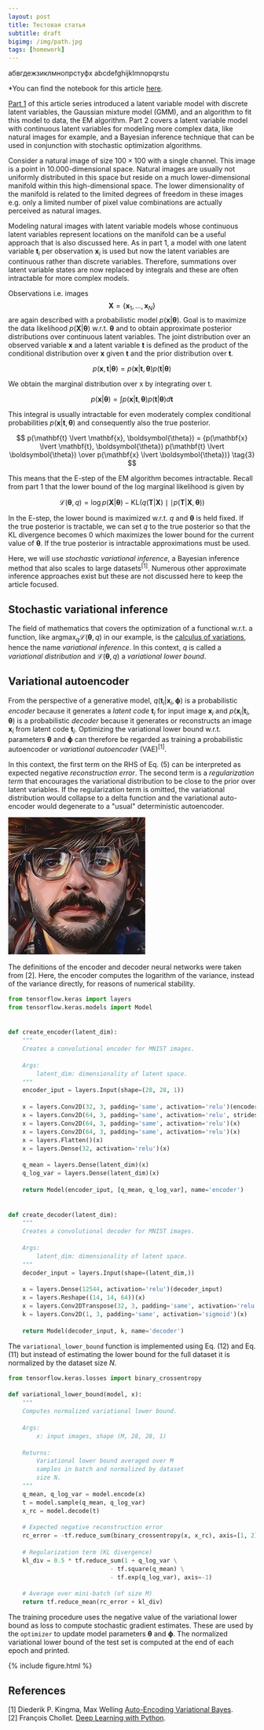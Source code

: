 ```yaml
---
layout: post
title: Тестовая статья
subtitle: draft
bigimg: /img/path.jpg
tags: [homework]
---
```


абвгдежзиклмнопрстуфх
abcdefghijklmnopqrstu

*You can find the notebook for this article [here](https://nbviewer.jupyter.org/github/krasserm/bayesian-machine-learning/blob/master/latent_variable_models_part_2.ipynb).

[Part 1](/2019/11/21/latent-variable-models-part-1/) of this article series introduced a latent variable model with discrete latent variables, the Gaussian mixture model (GMM), and an algorithm to fit this model to data, the EM algorithm. Part 2 covers a latent variable model with continuous latent variables for modeling more complex data, like natural images for example, and a Bayesian inference technique that can be used in conjunction with stochastic optimization algorithms.

Consider a natural image of size $100 \times 100$ with a single channel. This image is a point in $10.000$-dimensional space. Natural images are usually not uniformly distributed in this space but reside on a much lower-dimensional manifold within this high-dimensional space. The lower dimensionality of the manifold is related to the limited degrees of freedom in these images e.g. only a limited number of pixel value combinations are actually perceived as natural images. 

Modeling natural images with latent variable models whose continuous latent variables represent locations on the manifold can be a useful approach that is also discussed here. As in part 1, a model with one latent variable $\mathbf{t}_i$ per observation $\mathbf{x}_i$ is used but now the latent variables are continuous rather than discrete variables. Therefore, summations over latent variable states are now replaced by integrals and these are often intractable for more complex models. 

Observations i.e. images $$\mathbf{X} = \left\{ \mathbf{x}_1, \ldots, \mathbf{x}_N \right\}$$ are again described with a probabilistic model $p(\mathbf{x} \lvert \boldsymbol{\theta})$. Goal is to maximize the data likelihood $p(\mathbf{X} \lvert \boldsymbol{\theta})$ w.r.t. $\boldsymbol{\theta}$ and to obtain approximate posterior distributions over continuous latent variables. The joint distribution over an observed variable $\mathbf{x}$ and a latent variable $\mathbf{t}$ is defined as the product of the conditional distribution over $\mathbf{x}$ given $\mathbf{t}$ and the prior distribution over $\mathbf{t}$.

$$
p(\mathbf{x}, \mathbf{t} \lvert \boldsymbol{\theta}) = p(\mathbf{x} \lvert \mathbf{t}, \boldsymbol{\theta}) p(\mathbf{t} \lvert \boldsymbol{\theta})
\tag{1}
$$

We obtain the marginal distribution over x by integrating over t.

$$
p(\mathbf{x} \lvert \boldsymbol{\theta}) = \int p(\mathbf{x} \lvert \mathbf{t}, \boldsymbol{\theta}) p(\mathbf{t} \lvert \boldsymbol{\theta}) d\mathbf{t}
\tag{2}
$$

This integral is usually intractable for even moderately complex conditional probabilities $p(\mathbf{x} \lvert \mathbf{t}, \boldsymbol{\theta})$ and consequently also the true posterior.

$$
p(\mathbf{t} \lvert \mathbf{x}, \boldsymbol{\theta}) = {p(\mathbf{x} \lvert \mathbf{t}, \boldsymbol{\theta}) p(\mathbf{t} \lvert \boldsymbol{\theta}) \over p(\mathbf{x} \lvert \boldsymbol{\theta})}
\tag{3}
$$

This means that the E-step of the EM algorithm becomes intractable. Recall from part 1 that the lower bound of the log marginal likelihood is given by 

$$
\mathcal{L}(\boldsymbol{\theta}, q) = \log p(\mathbf{X} \lvert \boldsymbol{\theta}) - \mathrm{KL}(q(\mathbf{T} \lvert \mathbf{X}) \mid\mid p(\mathbf{T} \lvert \mathbf{X}, \boldsymbol{\theta}))
\tag{4}
$$

In the E-step, the lower bound is maximized w.r.t. $q$ and $\boldsymbol{\theta}$ is held fixed. If the true posterior is tractable, we can set $q$ to the true posterior so that the KL divergence becomes $0$ which maximizes the lower bound for the current value of $\boldsymbol{\theta}$. If the true posterior is intractable approximations must be used. 

Here, we will use *stochastic variational inference*, a Bayesian inference method that also scales to large datasets<sup>[1]</sup>. Numerous other approximate inference approaches exist but these are not discussed here to keep the article focused.

## Stochastic variational inference

The field of mathematics that covers the optimization of a functional w.r.t. a function, like ${\mathrm{argmax}}_q \mathcal{L}(\boldsymbol{\theta}, q)$ in our example, is the [calculus of variations](https://en.wikipedia.org/wiki/Calculus_of_variations), hence the name *variational inference*. In this context, $q$ is called a *variational distribution* and $\mathcal{L}(\boldsymbol{\theta}, q)$ a *variational lower bound*. 

## Variational autoencoder

From the perspective of a generative model, $q(\mathbf{t}_i \lvert \mathbf{x}_i, \boldsymbol{\phi})$ is a probabilistic *encoder* because it generates a *latent code* $\mathbf{t}_i$ for input image $\mathbf{x}_i$ and $p(\mathbf{x}_i \lvert \mathbf{t}_i, \boldsymbol{\theta})$ is a probabilistic *decoder* because it generates or reconstructs an image $\mathbf{x}_i$ from latent code $\mathbf{t}_i$. Optimizing the variational lower bound w.r.t. parameters $\boldsymbol{\theta}$ and $\boldsymbol{\phi}$ can therefore be regarded as training a probabilistic autoencoder or *variational autoencoder* (VAE)<sup>[1]</sup>.

In this context, the first term on the RHS of Eq. $(5)$ can be interpreted as expected negative *reconstruction error*. The second term is a *regularization term* that encourages the variational distribution to be close to the prior over latent variables. If the regularization term is omitted, the variational distribution would collapse to a delta function and the variational auto-encoder would degenerate to a "usual" deterministic autoencoder. 

![VAE](/img/avatar-engineer.png)

The definitions of the encoder and decoder neural networks were taken from \[2\]. Here, the encoder computes the logarithm of the variance, instead of the variance directly, for reasons of numerical stability. 


```python
from tensorflow.keras import layers
from tensorflow.keras.models import Model


def create_encoder(latent_dim):
    """
    Creates a convolutional encoder for MNIST images.

    Args:
        latent_dim: dimensionality of latent space.
    """
    encoder_iput = layers.Input(shape=(28, 28, 1))
    
    x = layers.Conv2D(32, 3, padding='same', activation='relu')(encoder_iput)
    x = layers.Conv2D(64, 3, padding='same', activation='relu', strides=(2, 2))(x)
    x = layers.Conv2D(64, 3, padding='same', activation='relu')(x)
    x = layers.Conv2D(64, 3, padding='same', activation='relu')(x)
    x = layers.Flatten()(x)
    x = layers.Dense(32, activation='relu')(x)

    q_mean = layers.Dense(latent_dim)(x)
    q_log_var = layers.Dense(latent_dim)(x)

    return Model(encoder_iput, [q_mean, q_log_var], name='encoder')


def create_decoder(latent_dim):
    """
    Creates a convolutional decoder for MNIST images.

    Args:
        latent_dim: dimensionality of latent space.
    """
    decoder_input = layers.Input(shape=(latent_dim,))
    
    x = layers.Dense(12544, activation='relu')(decoder_input)
    x = layers.Reshape((14, 14, 64))(x)
    x = layers.Conv2DTranspose(32, 3, padding='same', activation='relu', strides=(2, 2))(x)
    k = layers.Conv2D(1, 3, padding='same', activation='sigmoid')(x)
    
    return Model(decoder_input, k, name='decoder')
```


The `variational_lower_bound` function is implemented using Eq. $(12)$ and Eq. $(11)$ but instead of estimating the lower bound for the full dataset it is normalized by the dataset size $N$.


```python
from tensorflow.keras.losses import binary_crossentropy

def variational_lower_bound(model, x):
    """
    Computes normalized variational lower bound.
    
    Args:
        x: input images, shape (M, 28, 28, 1)
        
    Returns:
        Variational lower bound averaged over M 
        samples in batch and normalized by dataset
        size N.
    """
    q_mean, q_log_var = model.encode(x)
    t = model.sample(q_mean, q_log_var)
    x_rc = model.decode(t)
    
    # Expected negative reconstruction error
    rc_error = -tf.reduce_sum(binary_crossentropy(x, x_rc), axis=[1, 2])

    # Regularization term (KL divergence)
    kl_div = 0.5 * tf.reduce_sum(1 + q_log_var \
                             - tf.square(q_mean) \
                             - tf.exp(q_log_var), axis=-1)
    
    # Average over mini-batch (of size M)
    return tf.reduce_mean(rc_error + kl_div)
```


The training procedure uses the negative value of the variational lower bound as loss to compute stochastic gradient estimates. These are used by the `optimizer` to update model parameters $\boldsymbol\theta$ and $\boldsymbol\phi$. The normalized variational lower bound of the test set is computed at the end of each epoch and printed.

{% include figure.html %}

## References

\[1\] Diederik P. Kingma, Max Welling [Auto-Encoding Variational Bayes](https://arxiv.org/abs/1312.6114).  
\[2\] François Chollet. [Deep Learning with Python](https://www.manning.com/books/deep-learning-with-python).

